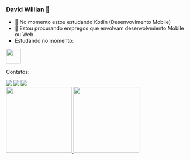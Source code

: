 ### David Willian 👋

- 🌱 No momento estou estudando Kotlin (Desenvovimento Mobile)
- 👯 Estou procurando empregos que envolvam desenvolvmiento Mobile ou Web.
- Estudando no momento:

<img src="https://cdn.jsdelivr.net/gh/devicons/devicon/icons/kotlin/kotlin-original.svg" width="40" height="40"/>

Contatos:
<div>
<a href="https://instagram.com/david_willian_dsd" target="_blank"><img src="https://img.shields.io/badge/-Instagram-%23E4405F?style=for-the-badge&logo=instagram&logoColor=white" target="_blank"></a>
<a href = "davidwilliandd7@gmail.com"><img src="https://img.shields.io/badge/Gmail-D14836?style=for-the-badge&logo=gmail&logoColor=white" target="_blank"></a>
<a href="https://www.linkedin.com/in/david-willian007" target="_blank"><img src="https://img.shields.io/badge/-LinkedIn-%230077B5?style=for-the-badge&logo=linkedin&logoColor=white" target="_blank"></a>   
</div>

<div>
<a href="https://github.com/IDavidI7">
<img height="180em" src="https://github-readme-stats.vercel.app/api/top-langs/?username=IDavidI7&layout=compact&langs_count=7&theme=dracula"/>
<img height="180em" src="https://github-readme-stats.vercel.app/api?username=IDavidI7&show_icons=true&theme=dracula&include_all_commits=true&count_private=true"/>
</div>



